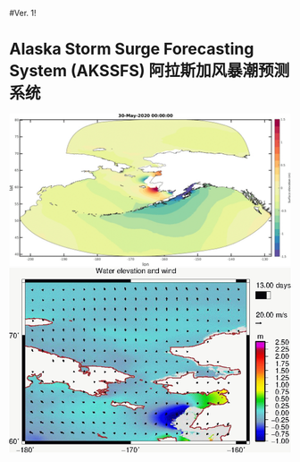 #Ver. 1!

Alaska Storm Surge Forecasting System (AKSSFS)
阿拉斯加风暴潮预测系统
=========================

<img src="images/eta_5days.gif" alt="hi" class="inline"/> 
<img src="images/eta_uv.gif" alt="hi" class="inline"/> 
